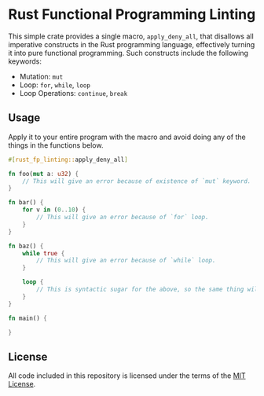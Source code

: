 # Rust Functional Programming Linting

This simple crate provides a single macro, `apply_deny_all`, that disallows all imperative constructs in the Rust programming language, effectively turning it into pure functional programming. Such constructs include the following keywords:

- Mutation: `mut`
- Loop: `for`, `while`, `loop`
- Loop Operations: `continue`, `break`

## Usage

Apply it to your entire program with the macro and avoid doing any of the things in the functions below.

```rs
#[rust_fp_linting::apply_deny_all]

fn foo(mut a: u32) {
    // This will give an error because of existence of `mut` keyword.
}

fn bar() {
    for v in (0..10) {
        // This will give an error because of `for` loop.
    }
}

fn baz() {
    while true {
        // This will give an error because of `while` loop.
    }

    loop {
        // This is syntactic sugar for the above, so the same thing will happen.
    }
}

fn main() {

}

```

## License

All code included in this repository is licensed under the terms of the [MIT License](LICENSE).

